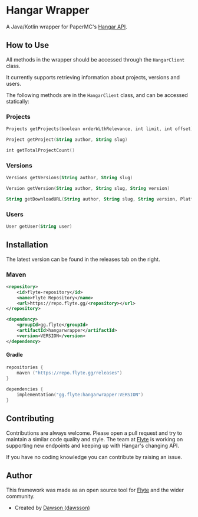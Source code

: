 # Hangar Wrapper

A Java/Kotlin wrapper for PaperMC's [Hangar API](https://hangar.papermc.io/api-docs).

## How to Use

All methods in the wrapper should be accessed through the ```HangarClient``` class.

It currently supports retrieving information about projects, versions and users. 

The following methods are in the ```HangarClient``` class, and can be accessed statically:

### Projects

```kt
Projects getProjects(boolean orderWithRelevance, int limit, int offset)

Project getProject(String author, String slug)

int getTotalProjectCount()
```

### Versions
```kt
Versions getVersions(String author, String slug)

Version getVersion(String author, String slug, String version)

String getDownloadURL(String author, String slug, String version, Platform platform)
```
### Users
```kt
User getUser(String user)
```

## Installation

The latest version can be found in the releases tab on the right.

### Maven  
```xml
<repository>
    <id>flyte-repository</id>
    <name>Flyte Repository</name>
    <url>https://repo.flyte.gg/<repository></url>
</repository>
```  
```xml
<dependency>
    <groupId>gg.flyte</groupId>
    <artifactId>hangarwrapper</artifactId>
    <version>VERSION</version>
</dependency>
```

#### Gradle
```kt
repositories {
    maven ("https://repo.flyte.gg/releases")
}
        
dependencies {
    implementation("gg.flyte:hangarwrapper:VERSION")
}
```  

## Contributing

Contributions are always welcome. Please open a pull request and try to maintain a similar code quality and style. The team at [Flyte](https://flyte.gg) is working on supporting new endpoints and keeping up with Hangar's changing API.

If you have no coding knowledge you can contribute by raising an issue.

## Author

This framework was made as an open source tool for [Flyte](https://flyte.gg) and the wider community.

- Created by [Dawson (dawsson)](https://github.com/Dawsson)
